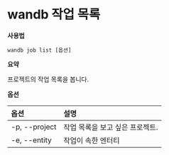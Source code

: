 
# wandb 작업 목록

**사용법**

`wandb job list [옵션]`

**요약**

프로젝트의 작업 목록을 봅니다.

**옵션**

| **옵션** | **설명** |
| :--- | :--- |
| -p, --project | 작업 목록을 보고 싶은 프로젝트. |
| -e, --entity | 작업이 속한 엔터티 |